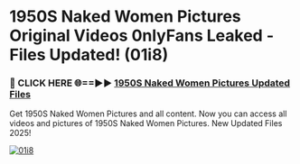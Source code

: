# 1950S Naked Women Pictures Original Videos 0nlyFans Leaked - Files Updated! (01i8)

<h3>🔴 CLICK HERE 🌐==►► <a href="https://tinyurl.com/up5wt9bj" rel="nofollow">1950S Naked Women Pictures Updated Files</a></h3>

Get 1950S Naked Women Pictures and all content. Now you can access all videos and pictures of 1950S Naked Women Pictures. New Updated Files 2025!

[![01i8](https://i.imgur.com/ABiUzMV.gif)](https://tinyurl.com/up5wt9bj)
